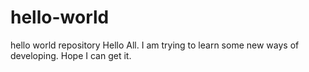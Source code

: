 # hello-world
hello world repository
Hello All. I am trying to learn some new ways of developing.
Hope I can get it.
